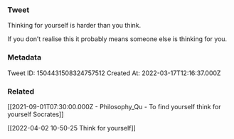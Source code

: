 ### Tweet
Thinking for yourself
is harder than you think.

If you don’t realise this
it probably means 
someone else is thinking for you.

### Metadata
Tweet ID: 1504431508324757512
Created At: 2022-03-17T12:16:37.000Z

### Related
[[2021-09-01T07:30:00.000Z - Philosophy_Qu - To find yourself think for yourself Socrates]]

[[2022-04-02 10-50-25 Think for yourself]]

